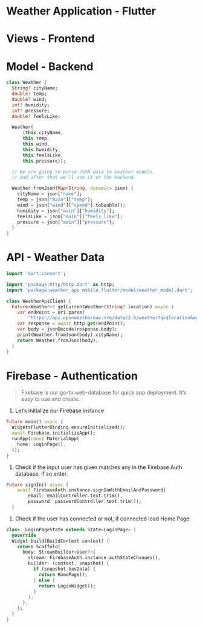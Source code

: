 # Weather Application - Flutter

# Views - Frontend

# Model - Backend

```dart
class Weather {
  String? cityName;
  double? temp;
  double? wind;
  int? humidity;
  int? pressure;
  double? feelsLike;

  Weather(
      {this.cityName,
      this.temp,
      this.wind,
      this.humidity,
      this.feelsLike,
      this.pressure});

  // We are going to parse JSON data to weather models,
  // and after that we'll use it on the backend.

  Weather.fromJson(Map<String, dynamic> json) {
    cityName = json["name"];
    temp = json["main"]["temp"];
    wind = json["wind"]["speed"].toDouble();
    humidity = json["main"]["humidity"];
    feelsLike = json["main"]["feels_like"];
    pressure = json["main"]["pressure"];
  }
}
```

# API - Weather Data

```dart
import 'dart:convert';

import 'package:http/http.dart' as http;
import 'package:weather_app_mobile_flutter/model/weather_model.dart';

class WeatherApiClient {
  Future<Weather>? getCurrentWeather(String? location) async {
    var endPoint = Uri.parse(
        "https://api.openweathermap.org/data/2.5/weather?q=$location&appid=9831b85e6410d2ae724f4f85ddbbde84&units=metric");
    var response = await http.get(endPoint);
    var body = jsonDecode(response.body);
    print(Weather.fromJson(body).cityName);
    return Weather.fromJson(body);
  }
}
```

# Firebase - Authentication

> Firebase is our go-to web-database for quick app deployment. It’s easy to use and create.
> 
1. Let’s initialize our Firebase instance

```dart
Future main() async {
  WidgetsFlutterBinding.ensureInitialized();
  await Firebase.initializeApp();
  runApp(const MaterialApp(
    home: LoginPage(),
  ));
}
```

1. Check if the input user has given matches any in the Firebase Auth database, if so enter.

```dart
Future signIn() async {
    await FirebaseAuth.instance.signInWithEmailAndPassword(
        email: emailController.text.trim(),
        password: passwordController.text.trim());
  }
```

1. Check if the user has connected or not, if connected load Home Page

```dart
class _LoginPageState extends State<LoginPage> {
  @override
  Widget build(BuildContext context) {
    return Scaffold(
      body: StreamBuilder<User?>(
        stream: FirebaseAuth.instance.authStateChanges(),
        builder: (context, snapshot) {
          if (snapshot.hasData) {
            return HomePage();
          } else {
            return LoginWidget();
          }
        },
      ),
    );
  }
}
```
